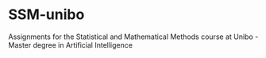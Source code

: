 # SSM-unibo
Assignments for the Statistical and Mathematical Methods course at Unibo - Master degree in Artificial Intelligence
